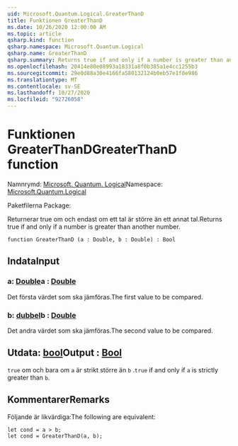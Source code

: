 ```yaml
---
uid: Microsoft.Quantum.Logical.GreaterThanD
title: Funktionen GreaterThanD
ms.date: 10/26/2020 12:00:00 AM
ms.topic: article
qsharp.kind: function
qsharp.namespace: Microsoft.Quantum.Logical
qsharp.name: GreaterThanD
qsharp.summary: Returns true if and only if a number is greater than another number.
ms.openlocfilehash: 20414e80e08993a18331a8f0b385a1e4cc1255b3
ms.sourcegitcommit: 29e0d88a30e4166fa580132124b0eb57e1f0e986
ms.translationtype: MT
ms.contentlocale: sv-SE
ms.lasthandoff: 10/27/2020
ms.locfileid: "92726058"
---
```

# <a name="greaterthand-function"></a><span data-ttu-id="ba9de-102">Funktionen GreaterThanD</span><span class="sxs-lookup"><span data-stu-id="ba9de-102">GreaterThanD function</span></span>

<span data-ttu-id="ba9de-103">Namnrymd: [Microsoft. Quantum. Logical](xref:Microsoft.Quantum.Logical)</span><span class="sxs-lookup"><span data-stu-id="ba9de-103">Namespace: [Microsoft.Quantum.Logical](xref:Microsoft.Quantum.Logical)</span></span>

<span data-ttu-id="ba9de-104">Paketfilerna [](https://nuget.org/packages/)</span><span class="sxs-lookup"><span data-stu-id="ba9de-104">Package: [](https://nuget.org/packages/)</span></span>


<span data-ttu-id="ba9de-105">Returnerar true om och endast om ett tal är större än ett annat tal.</span><span class="sxs-lookup"><span data-stu-id="ba9de-105">Returns true if and only if a number is greater than another number.</span></span>

```qsharp
function GreaterThanD (a : Double, b : Double) : Bool
```


## <a name="input"></a><span data-ttu-id="ba9de-106">Indata</span><span class="sxs-lookup"><span data-stu-id="ba9de-106">Input</span></span>

### <a name="a--double"></a><span data-ttu-id="ba9de-107">a: [Double](xref:microsoft.quantum.lang-ref.double)</span><span class="sxs-lookup"><span data-stu-id="ba9de-107">a : [Double](xref:microsoft.quantum.lang-ref.double)</span></span>

<span data-ttu-id="ba9de-108">Det första värdet som ska jämföras.</span><span class="sxs-lookup"><span data-stu-id="ba9de-108">The first value to be compared.</span></span>


### <a name="b--double"></a><span data-ttu-id="ba9de-109">b: [dubbel](xref:microsoft.quantum.lang-ref.double)</span><span class="sxs-lookup"><span data-stu-id="ba9de-109">b : [Double](xref:microsoft.quantum.lang-ref.double)</span></span>

<span data-ttu-id="ba9de-110">Det andra värdet som ska jämföras.</span><span class="sxs-lookup"><span data-stu-id="ba9de-110">The second value to be compared.</span></span>



## <a name="output--bool"></a><span data-ttu-id="ba9de-111">Utdata: [bool](xref:microsoft.quantum.lang-ref.bool)</span><span class="sxs-lookup"><span data-stu-id="ba9de-111">Output : [Bool](xref:microsoft.quantum.lang-ref.bool)</span></span>

<span data-ttu-id="ba9de-112">`true` om och bara om `a` är strikt större än `b` .</span><span class="sxs-lookup"><span data-stu-id="ba9de-112">`true` if and only if `a` is strictly greater than `b`.</span></span>

## <a name="remarks"></a><span data-ttu-id="ba9de-113">Kommentarer</span><span class="sxs-lookup"><span data-stu-id="ba9de-113">Remarks</span></span>

<span data-ttu-id="ba9de-114">Följande är likvärdiga:</span><span class="sxs-lookup"><span data-stu-id="ba9de-114">The following are equivalent:</span></span>

```Q#
let cond = a > b;
let cond = GreaterThanD(a, b);
```